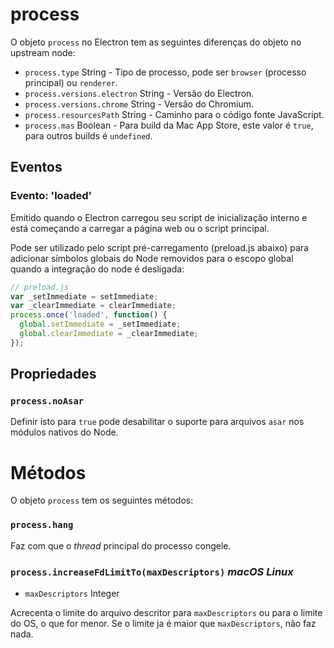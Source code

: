# process
O objeto `process` no Electron tem as seguintes diferenças do objeto no upstream node:

* `process.type` String - Tipo de processo, pode ser `browser` (processo principal) 
ou `renderer`.
* `process.versions.electron` String - Versão do Electron.
* `process.versions.chrome` String - Versão do Chromium.
* `process.resourcesPath` String - Caminho para o código fonte JavaScript.
* `process.mas` Boolean - Para build da Mac App Store, este valor é `true`, para outros builds é `undefined`.

## Eventos

### Evento: 'loaded'

Emitido quando o Electron carregou seu script de inicialização interno e está começando a carregar a página web ou o script principal.

Pode ser utilizado pelo script pré-carregamento (preload.js abaixo) para adicionar símbolos globais do Node removidos para o escopo global quando a integração do node é desligada:

```js
// preload.js
var _setImmediate = setImmediate;
var _clearImmediate = clearImmediate;
process.once('loaded', function() {
  global.setImmediate = _setImmediate;
  global.clearImmediate = _clearImmediate;
});
```

## Propriedades

### `process.noAsar`

Definir isto para `true` pode desabilitar o suporte para arquivos `asar` nos módulos nativos do Node.

# Métodos

O objeto `process` tem os seguintes métodos:

### `process.hang`

Faz com que o *thread* principal do processo congele.

### `process.increaseFdLimitTo(maxDescriptors)` _macOS_ _Linux_

* `maxDescriptors` Integer

Acrecenta o limite do arquivo descritor para `maxDescriptors` ou para o limite do OS, 
o que for menor. Se o limite ja é maior que `maxDescriptors`, não faz nada.

